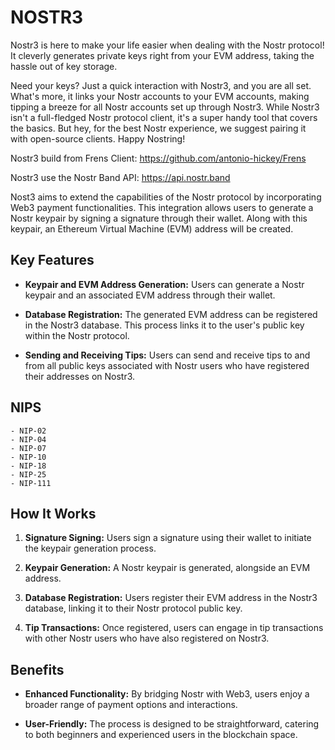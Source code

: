 # NOSTR3

Nostr3 is here to make your life easier when dealing with the Nostr protocol! It cleverly generates private keys right from your EVM address, taking the hassle out of key storage.

Need your keys?
Just a quick interaction with Nostr3, and you are all set.
What's more, it links your Nostr accounts to your EVM accounts, making tipping a breeze for all Nostr accounts set up through Nostr3.
While Nostr3 isn't a full-fledged Nostr protocol client, it's a super handy tool that covers the basics.
But hey, for the best Nostr experience, we suggest pairing it with open-source clients. Happy Nostring!

Nostr3 build from Frens Client:
<https://github.com/antonio-hickey/Frens>

Nostr3 use the Nostr Band API:
<https://api.nostr.band>

Nost3 aims to extend the capabilities of the Nostr protocol by incorporating Web3 payment functionalities. This integration allows users to generate a Nostr keypair by signing a signature through their wallet. Along with this keypair, an Ethereum Virtual Machine (EVM) address will be created.

## Key Features

- **Keypair and EVM Address Generation:** Users can generate a Nostr keypair and an associated EVM address through their wallet.
  
- **Database Registration:** The generated EVM address can be registered in the Nostr3 database. This process links it to the user's public key within the Nostr protocol.
  
- **Sending and Receiving Tips:** Users can send and receive tips to and from all public keys associated with Nostr users who have registered their addresses on Nostr3.

## NIPS

    - NIP-02
    - NIP-04
    - NIP-07
    - NIP-10 
    - NIP-18 
    - NIP-25
    - NIP-111

## How It Works

1. **Signature Signing:** Users sign a signature using their wallet to initiate the keypair generation process.

2. **Keypair Generation:** A Nostr keypair is generated, alongside an EVM address.

3. **Database Registration:** Users register their EVM address in the Nostr3 database, linking it to their Nostr protocol public key.

4. **Tip Transactions:** Once registered, users can engage in tip transactions with other Nostr users who have also registered on Nostr3.

## Benefits

- **Enhanced Functionality:** By bridging Nostr with Web3, users enjoy a broader range of payment options and interactions.
  
- **User-Friendly:** The process is designed to be straightforward, catering to both beginners and experienced users in the blockchain space.
